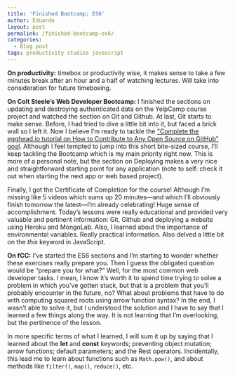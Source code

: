 ```yaml
---
title: 'Finished Bootcamp; ES6'
author: Eduardo
layout: post
permalink: /finished-bootcamp-es6/
categories:
  - Blog post
tags: productivity studies javascript
---
```

**On productivity:** timebox or productivity wise, it makes sense to take a few minutes break after an hour and a half of watching lectures. Will take into consideration for future timeboxing.

**On Colt Steele’s Web Developer Bootcamp:** I finished the sections on updating and destroying authenticated data on the YelpCamp course project and watched the section on Git and Github. At last, Git starts to make sense. Before, I had tried to dive a little bit into it, but faced a brick wall so I left it. Now I believe I’m ready to tackle the ["Complete the egghead.io tutorial on How to Contribute to Any Open Source on GitHub" goal](http://theleapofaith.com/goal-setting/). Although I feel tempted to jump into this short bite-sized course, I’ll keep tackling the Bootcamp which is my main priority right now. This is more of a personal note, but the section on Deploying makes a very nice and straightforward starting point for any application (note to self: check it out when starting the next app or web based project).

Finally, I got the Certificate of Completion for the course! Although I’m missing like 5 videos which sums up 20 minutes—and which I’ll obviously finish tomorrow the latest—I’m already celebrating! Huge sense of accomplishment. Today’s lessons were really educational and provided very valuable and pertinent information: Git, Github and deploying a website using Heroku and MongoLab. Also, I learned about the importance of environmental variables. Really practical information. Also delved a little bit on the _this_ keyword in JavaScript.

**On fCC:** I’ve started the ES6 sections and I’m starting to wonder whether these exercises really prepare you. Then I guess the obligated question would be “prepare you for what?” Well, for the most common web developer tasks. I mean, I know it’s worth it to spend time trying to solve a problem in which you’ve gotten stuck, but that is a problem that you’ll probably encounter in the future, no? What about problems that have to do with computing squared roots using arrow function syntax? In the end, I wasn’t able to solve it, but I understood the solution and I have to say that I learned a few things along the way. It is not learning that I’m overlooking, but the pertinence of the lesson.

In more specific terms of what I learned, I will sum it up by saying that I learned about the **let** and **const** keywords; preventing object mutation; arrow functions; default parameters; and the Rest operators. Incidentally, this lead me to learn about functions such as `Math.pow()`, and about methods like `filter()`, `map()`, `reduce()`, etc.